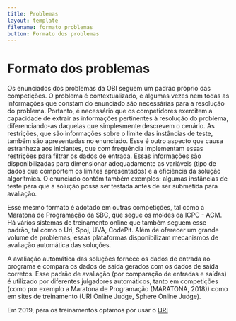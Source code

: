 ```yaml
---
title: Problemas
layout: template
filename: formato_problemas
button: Formato dos problemas
---
```

# Formato dos problemas
Os enunciados dos problemas da OBI seguem um padrão próprio das competições. O problema é contextualizado, e algumas vezes nem todas as informações que constam do enunciado são necessárias para a resolução do problema. Portanto, é necessário que os competidores exercitem a capacidade de extrair as informações pertinentes à resolução do problema, diferenciando-as daquelas que simplesmente descrevem o cenário. As restrições, que são informações sobre o limite das instâncias de teste, também são apresentadas no enunciado. Esse é outro aspecto que causa estranheza aos iniciantes, que com frequência implementam essas restrições para filtrar os dados de entrada. Essas informações são disponibilizadas para dimensionar adequadamente as variáveis (tipo de dados que comportem os limites apresentados) e a eficiência da solução algorítmica. O enunciado contém também exemplos: algumas instâncias de teste para que a solução possa ser testada antes de ser submetida para avaliação.

Esse mesmo formato é adotado em outras competições, tal como a Maratona de Programação da SBC, que segue os moldes da ICPC - ACM. Há vários sistemas de treinamento online que também seguem esse padrão, tal como o Uri, Spoj, UVA, CodePit. Além de oferecer um grande volume de problemas, essas plataformas disponibilizam mecanismos de avaliação automática das soluções.

A avaliação automática das soluções fornece os dados de entrada ao programa e compara os dados de saída gerados com os dados de saída corretos. Esse padrão de avaliação (por comparação de entradas e saídas) é utilizado por diferentes julgadores automáticos, tanto em competições (como por exemplo a Maratona de Programação (MARATONA, 2018)) como em sites de treinamento (URI Online Judge, Sphere Online Judge).

Em 2019, para os treinamentos optamos por usar o [URI](https://www.beecrowd.com.br/judge/en/login)
